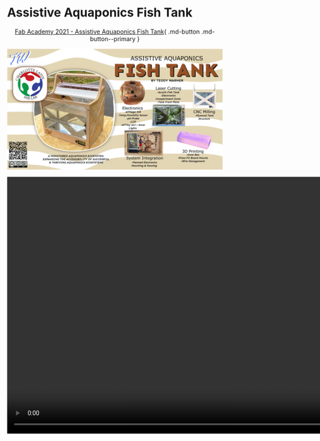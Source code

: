 # Assistive Aquaponics Fish Tank 

<center>

[Fab Academy 2021 - Assistive Aquaponics Fish Tank](http://fabacademy.org/2021/labs/charlotte/students/theodore-warner/Final%20Project/final-project/){ .md-button .md-button--primary }

</center>

<center>

![](../presentation.png)

<video width="900" height="600" class="video_container" controls loop>
  <source src="../../presentation.mp4" type="video/mp4">
  Your browser does not support the video tag.
</video>

</center>



